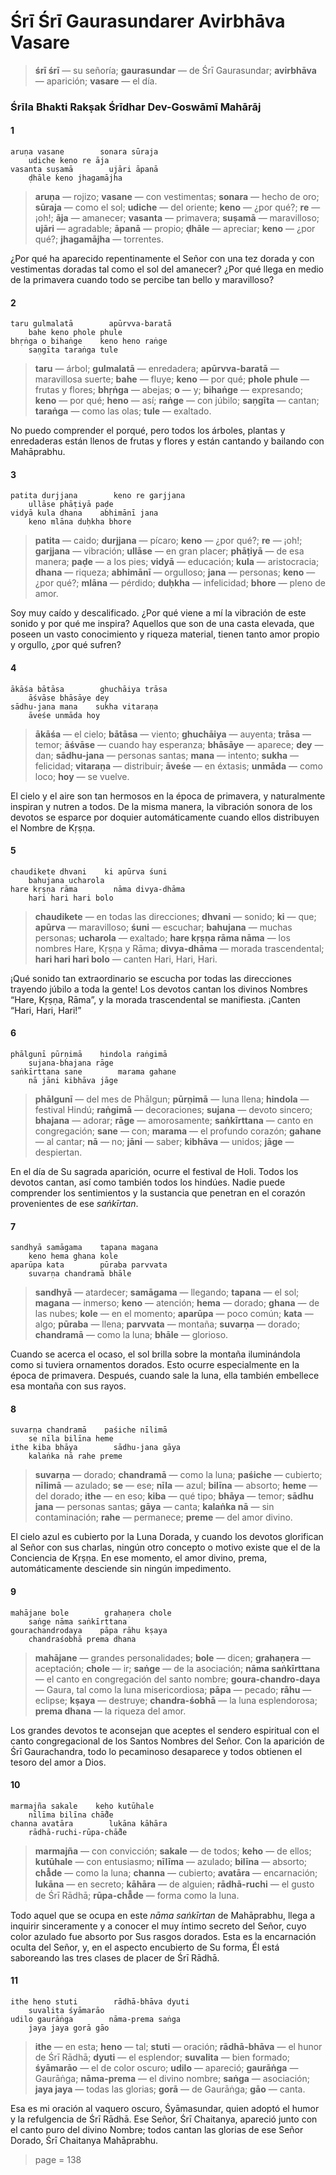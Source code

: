 # Śrī Śrī Gaurasundarer Avirbhāva Vasare

> **śrī śrī** — su señoría; **gaurasundar** — de Śrī Gaurasundar; **avirbhāva** — aparición; **vasare** — el día.

### Śrīla Bhakti Rakṣak Śrīdhar Dev-Goswāmī Mahārāj

#### 1

    aruṇa vasane        sonara sūraja
        udiche keno re āja
    vasanta suṣamā        ujāri āpanā
        ḍhāle keno jhagamājha

> **aruṇa** — rojizo; **vasane** — con vestimentas; **sonara** — hecho de oro; **sūraja** — como el sol; **udiche** — del oriente; **keno** — ¿por qué?; **re** — ¡oh!; **āja** — amanecer; **vasanta** — primavera; **suṣamā** — maravilloso; **ujāri** — agradable; **āpanā** — propio; **ḍhāle** — apreciar; **keno** — ¿por qué?; **jhagamājha** — torrentes.

¿Por qué ha aparecido repentinamente el Señor con una tez dorada y con vestimentas doradas tal como el sol del amanecer? ¿Por qué llega en medio de la primavera cuando todo se percibe tan bello y maravilloso?

#### 2

    taru gulmalatā        apūrvva-baratā
        bahe keno phole phule
    bhṛṅga o bihaṅge    keno heno raṅge
        saṇgīta taraṅga tule

> **taru** — árbol; **gulmalatā** — enredadera; **apūrvva-baratā** — maravillosa suerte; **bahe** — fluye; **keno** — por qué; **phole phule** — frutas y flores; **bhṛṅga** — abejas; **o** — y; **bihaṅge** — expresando; **keno** — por qué; **heno** — así; **raṅge** — con júbilo; **saṇgīta** — cantan; **taraṅga** — como las olas; **tule** — exaltado.

No puedo comprender el porqué, pero todos los árboles, plantas y enredaderas están llenos de frutas y flores y están cantando y bailando con Mahāprabhu.

#### 3

    patita durjjana        keno re garjjana
        ullāse phāṭiyā paḍe
    vidyā kula dhana    abhimānī jana
        keno mlāna duḥkha bhore

> **patita** — caido; **durjjana** — pícaro; **keno** — ¿por qué?; **re** — ¡oh!; **garjjana** — vibración; **ullāse** — en gran placer; **phāṭiyā** — de esa manera; **paḍe** — a los pies; **vidyā** — educación; **kula** — aristocracia; **dhana** — riqueza; **abhimānī** — orgulloso; **jana** — personas; **keno** — ¿por qué?; **mlāna** — pérdido; **duḥkha** — infelicidad; **bhore** — pleno de amor.

Soy muy caído y descalificado. ¿Por qué viene a mí la vibración de este sonido y por qué me inspira? Aquellos que son de una casta elevada, que poseen un vasto conocimiento y riqueza material, tienen tanto amor propio y orgullo, ¿por qué sufren?

#### 4

    ākāśa bātāsa        ghuchāiya trāsa
        āśvāse bhāsāye dey
    sādhu-jana mana    sukha vitaraṇa
        āveśe unmāda hoy

> **ākāśa** — el cielo; **bātāsa** — viento; **ghuchāiya** — auyenta; **trāsa** — temor; **āśvāse** — cuando hay esperanza; **bhāsāye** — aparece; **dey** — dan; **sādhu-jana** — personas santas; **mana** — intento; **sukha** — felicidad; **vitaraṇa** — distribuir; **āveśe** — en éxtasis; **unmāda** — como loco; **hoy** — se vuelve.

El cielo y el aire son tan hermosos en la época de primavera, y naturalmente inspiran y nutren a todos. De la misma manera, la vibración sonora de los devotos se esparce por doquier automáticamente cuando ellos distribuyen el Nombre de Kṛṣṇa.

#### 5

    chaudikete dhvani    ki apūrva śuni
        bahujana ucharola
    hare kṛṣṇa rāma        nāma divya-dhāma
        hari hari hari bolo

> **chaudikete** — en todas las direcciones; **dhvani** — sonido; **ki** — que; **apūrva** — maravilloso; **śuni** — escuchar; **bahujana** — muchas personas; **ucharola** — exaltado; **hare kṛṣṇa rāma nāma** — los nombres Hare, Kṛṣṇa y Rāma; **divya-dhāma** — morada trascendental; **hari hari hari bolo** — canten Hari, Hari, Hari.

¡Qué sonido tan extraordinario se escucha por todas las direcciones trayendo júbilo a toda la gente! Los devotos cantan los divinos Nombres “Hare, Kṛṣṇa, Rāma”, y la morada trascendental se manifiesta. ¡Canten “Hari, Hari, Hari!”

#### 6

    phālgunī pūrṇimā    hindola raṅgimā
        sujana-bhajana rāge
    saṅkīrttana sane        marama gahane
        nā jāni kibhāva jāge

> **phālgunī** — del mes de Phālgun; **pūrṇimā** — luna llena; **hindola** — festival Hindú; **raṅgimā** — decoraciones; **sujana** — devoto sincero; **bhajana** — adorar; **rāge** — amorosamente; **saṅkīrttana** — canto en congregación; **sane** — con; **marama** — el profundo corazón; **gahane** — al cantar; **nā** — no; **jāni** — saber; **kibhāva** — unidos; **jāge** — despiertan.

En el día de Su sagrada aparición, ocurre el festival de Holi. Todos los devotos cantan, así como también todos los hindúes. Nadie puede comprender los sentimientos y la sustancia que penetran en el corazón provenientes de ese *saṅkīrtan*.

#### 7

    sandhyā samāgama    tapana magana
        keno hema ghana kole
    aparūpa kata        pūraba parvvata
        suvarṇa chandramā bhāle

> **sandhyā** — atardecer; **samāgama** — llegando; **tapana** — el sol; **magana** — inmerso; **keno** — atención; **hema** — dorado; **ghana** — de las nubes; **kole** — en el momento; **aparūpa** — poco común; **kata** — algo; **pūraba** — llena; **parvvata** — montaña; **suvarṇa** — dorado; **chandramā** — como la luna; **bhāle** — glorioso.

Cuando se acerca el ocaso, el sol brilla sobre la montaña iluminándola como si tuviera ornamentos dorados. Esto ocurre especialmente en la época de primavera. Después, cuando sale la luna, ella también embellece esa montaña con sus rayos.

#### 8

    suvarṇa chandramā    paśiche nīlimā
        se nīla bilīna heme
    ithe kiba bhāya        sādhu-jana gāya
        kalaṅka nā rahe preme

> **suvarṇa** — dorado; **chandramā** — como la luna; **paśiche** — cubierto; **nīlimā** — azulado; **se** — ese; **nīla** — azul; **bilīna** — absorto; **heme** — del dorado; **ithe** — en eso; **kiba** — qué tipo; **bhāya** — temor; **sādhu jana** — personas santas; **gāya** — canta; **kalaṅka nā** — sin contaminación; **rahe** — permanece; **preme** — del amor divino.

El cielo azul es cubierto por la Luna Dorada, y cuando los devotos glorifican al Señor con sus charlas, ningún otro concepto o motivo existe que el de la Conciencia de Kṛṣṇa. En ese momento, el amor divino, prema, automáticamente desciende sin ningún impedimento.

#### 9

    mahājane bole        grahaṇera chole
        saṅge nāma saṅkīrttana
    gourachandrodaya    pāpa rāhu kṣaya
        chandraśobhā prema dhana

> **mahājane** — grandes personalidades; **bole** — dicen; **grahaṇera** — aceptación; **chole** — ir; **saṅge** — de la asociación; **nāma saṅkīrttana** — el canto en congregación del santo nombre; **goura-chandro-daya** — Gaura, tal como la luna misericordiosa; **pāpa** — pecado; **rāhu** — eclipse; **kṣaya** — destruye; **chandra-śobhā** — la luna esplendorosa; **prema dhana** — la riqueza del amor.

Los grandes devotos te aconsejan que aceptes el sendero espiritual con el canto congregacional de los Santos Nombres del Señor. Con la aparición de Śrī Gaurachandra, todo lo pecaminoso desaparece y todos obtienen el tesoro del amor a Dios.

#### 10

    marmajña sakale    keho kutūhale
        nīlīma bilīna chā̐de
    channa avatāra        lukāna kāhāra
        rādhā-ruchi-rūpa-chā̐de

> **marmajña** — con convicción; **sakale** — de todos; **keho** — de ellos; **kutūhale** — con entusiasmo; **nīlīma** — azulado; **bilīna** — absorto; **chā̐de** — como la luna; **channa** — cubierto; **avatāra** — encarnación; **lukāna** — en secreto; **kāhāra** — de alguien; **rādhā-ruchi** — el gusto de Śrī Rādhā; **rūpa-chā̐de** — forma como la luna.

Todo aquel que se ocupa en este *nāma saṅkīrtan* de Mahāprabhu, llega a inquirir sinceramente y a conocer el muy íntimo secreto del Señor, cuyo color azulado fue absorto por Sus rasgos dorados. Esta es la encarnación oculta del Señor, y, en el aspecto encubierto de Su forma, Él está saboreando las tres clases de placer de Śrī Rādhā.

#### 11

    ithe heno stuti        rādhā-bhāva dyuti
        suvalita śyāmarāo
    udilo gaurāṅga        nāma-prema saṅga
        jaya jaya gorā gāo

> **ithe** — en esta; **heno** — tal; **stuti** — oración; **rādhā-bhāva** — el hunor de Śrī Rādhā; **dyuti** — el esplendor; **suvalita** — bien formado; **śyāmarāo** — el de color oscuro; **udilo** — apareció; **gaurāṅga** — Gaurāṅga; **nāma-prema** — el divino nombre; **saṅga** — asociación; **jaya jaya** — todas las glorias; **gorā** — de Gaurāṅga; **gāo** — canta.

Esa es mi oración al vaquero oscuro, Śyāmasundar, quien adoptó el humor y la refulgencia de Śrī Rādhā. Ese Señor, Śrī Chaitanya, apareció junto con el canto puro del divino Nombre; todos cantan las glorias de ese Señor Dorado, Śrī Chaitanya Mahāprabhu.


> page = 138

